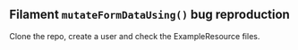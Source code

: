## Filament `mutateFormDataUsing()` bug reproduction

Clone the repo, create a user and check the ExampleResource files.

